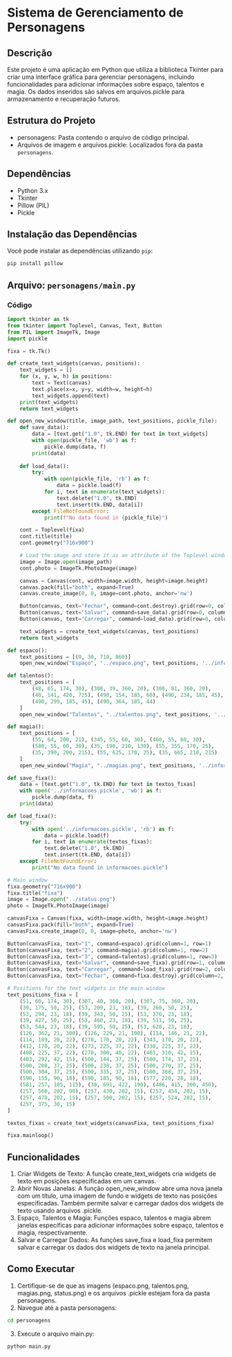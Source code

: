 # Sistema de Gerenciamento de Personagens
## Descrição
Este projeto é uma aplicação em Python que utiliza a biblioteca Tkinter para criar uma interface gráfica para gerenciar personagens,
incluindo funcionalidades para adicionar informações sobre espaço, talentos e magia. Os dados inseridos são salvos em arquivos.pickle para armazenamento e recuperação futuros.

## Estrutura do Projeto
- personagens: Pasta contendo o arquivo de código principal.
- Arquivos de imagem e arquivos.pickle: Localizados fora da pasta `personagens`.
## Dependências
- Python 3.x
- Tkinter
- Pillow (PIL)
- Pickle
## Instalação das Dependências
Você pode instalar as dependências utilizando `pip`:

```bash
pip install pillow
```
## Arquivo: `personagens/main.py`
### Código
```python
import tkinter as tk
from tkinter import Toplevel, Canvas, Text, Button
from PIL import ImageTk, Image
import pickle

fixa = tk.Tk()

def create_text_widgets(canvas, positions):
    text_widgets = []
    for (x, y, w, h) in positions:
        text = Text(canvas)
        text.place(x=x, y=y, width=w, height=h)
        text_widgets.append(text)
    print(text_widgets)
    return text_widgets

def open_new_window(title, image_path, text_positions, pickle_file):
    def save_data():
        data = [text.get("1.0", tk.END) for text in text_widgets]
        with open(pickle_file, 'wb') as f:
            pickle.dump(data, f)
        print(data)
    
    def load_data():
        try:
            with open(pickle_file, 'rb') as f:
                data = pickle.load(f)
            for i, text in enumerate(text_widgets):
                text.delete("1.0", tk.END)
                text.insert(tk.END, data[i])
        except FileNotFoundError:
            print(f"No data found in {pickle_file}")

    cont = Toplevel(fixa)
    cont.title(title)
    cont.geometry("716x900")

    # Load the image and store it as an attribute of the Toplevel window
    image = Image.open(image_path)
    cont.photo = ImageTk.PhotoImage(image)

    canvas = Canvas(cont, width=image.width, height=image.height)
    canvas.pack(fill="both", expand=True)
    canvas.create_image(0, 0, image=cont.photo, anchor='nw')

    Button(canvas, text="Fechar", command=cont.destroy).grid(row=0, column=0, padx=2, pady=3)
    Button(canvas, text="Salvar", command=save_data).grid(row=0, column=1, padx=2, pady=3)
    Button(canvas, text="Carregar", command=load_data).grid(row=0, column=2, padx=2, pady=3)

    text_widgets = create_text_widgets(canvas, text_positions)
    return text_widgets

def espaco():
    text_positions = [(0, 30, 710, 860)]
    open_new_window("Espaço", "../espaco.png", text_positions, '../informacoesEspaco.pickle')

def talentos():
    text_positions = [
        (48, 65, 174, 30), (308, 39, 360, 20), (308, 81, 360, 20),
        (40, 141, 420, 725), (490, 154, 185, 60), (490, 234, 185, 45),
        (490, 299, 185, 45), (490, 364, 185, 44)
    ]
    open_new_window("Talentos", "../talentos.png", text_positions, '../informacoesTalentos.pickle')

def magia():
    text_positions = [
        (55, 64, 200, 21), (345, 55, 60, 30), (460, 55, 60, 30),
        (580, 55, 60, 30), (35, 190, 210, 130), (55, 355, 170, 25),
        (35, 390, 200, 215), (55, 625, 170, 25), (35, 665, 210, 215)
    ]
    open_new_window("Magia", "../magias.png", text_positions, '../informacoesMagias.pickle')

def save_fixa():
    data = [text.get("1.0", tk.END) for text in textos_fixas]
    with open('../informacoes.pickle', 'wb') as f:
        pickle.dump(data, f)
    print(data)

def load_fixa():
    try:
        with open('../informacoes.pickle', 'rb') as f:
            data = pickle.load(f)
        for i, text in enumerate(textos_fixas):
            text.delete("1.0", tk.END)
            text.insert(tk.END, data[i])
    except FileNotFoundError:
        print("No data found in informacoes.pickle")

# Main window
fixa.geometry("716x900")
fixa.title("fixa")
image = Image.open("../status.png")
photo = ImageTk.PhotoImage(image)

canvasFixa = Canvas(fixa, width=image.width, height=image.height)
canvasFixa.pack(fill="both", expand=True)
canvasFixa.create_image(0, 0, image=photo, anchor='nw')

Button(canvasFixa, text="1", command=espaco).grid(column=1, row=1)
Button(canvasFixa, text="2", command=magia).grid(column=1, row=2)
Button(canvasFixa, text="3", command=talentos).grid(column=1, row=3)
Button(canvasFixa, text="Salvar", command=save_fixa).grid(row=1, column=3, padx=2, pady=3)
Button(canvasFixa, text="Carregar", command=load_fixa).grid(row=2, column=3, padx=2, pady=3)
Button(canvasFixa, text="Fechar", command=fixa.destroy).grid(column=2, row=1, padx=2, pady=0)

# Positions for the text widgets in the main window
text_positions_fixa = [
    (51, 60, 174, 30), (307, 40, 360, 20), (307, 75, 360, 20),
    (39, 175, 50, 25), (53, 209, 23, 18), (39, 260, 50, 25),
    (53, 294, 23, 18), (39, 343, 50, 25), (53, 376, 23, 18),
    (39, 427, 50, 25), (53, 460, 23, 18), (39, 511, 50, 25),
    (53, 544, 23, 18), (39, 595, 50, 25), (53, 628, 23, 18),
    (126, 362, 21, 300), (126, 229, 21, 100), (114, 146, 21, 22),
    (114, 189, 20, 22), (278, 170, 20, 22), (343, 170, 20, 22),
    (412, 170, 20, 22), (273, 225, 37, 22), (338, 225, 37, 22),
    (408, 225, 37, 22), (278, 300, 40, 22), (403, 310, 42, 15),
    (403, 292, 42, 15), (500, 144, 37, 25), (500, 174, 37, 25),
    (500, 208, 37, 25), (500, 238, 37, 25), (500, 270, 37, 25),
    (500, 304, 37, 25), (500, 335, 37, 25), (500, 368, 37, 25),
    (590, 155, 90, 18), (590, 185, 90, 18), (577, 220, 28, 18),
    (581, 257, 105, 115), (38, 691, 422, 190), (486, 415, 200, 450),
    (257, 560, 202, 90), (257, 430, 202, 15), (257, 454, 202, 15),
    (257, 478, 202, 15), (257, 500, 202, 15), (257, 524, 202, 15),
    (257, 375, 30, 15)
]

textos_fixas = create_text_widgets(canvasFixa, text_positions_fixa)

fixa.mainloop()
```
## Funcionalidades
1. Criar Widgets de Texto: A função create_text_widgets cria widgets de texto em posições especificadas em um canvas.
2. Abrir Novas Janelas: A função open_new_window abre uma nova janela com um título, uma imagem de fundo e widgets de texto nas posições especificadas. Também permite salvar e carregar dados dos widgets de texto usando arquivos .pickle.
3. Espaço, Talentos e Magia: Funções espaco, talentos e magia abrem janelas específicas para adicionar informações sobre espaço, talentos e magia, respectivamente.
4. Salvar e Carregar Dados: As funções save_fixa e load_fixa permitem salvar e carregar os dados dos widgets de texto na janela principal.
## Como Executar
1. Certifique-se de que as imagens (espaco.png, talentos.png, magias.png, status.png) e os arquivos .pickle estejam fora da pasta personagens.
2. Navegue até a pasta personagens:
```bash
cd personagens
```
3. Execute o arquivo main.py:
```bash
python main.py
```
